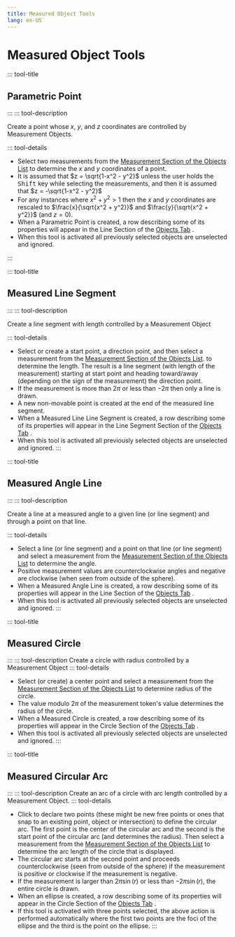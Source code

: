 ```yaml
---
title: Measured Object Tools
lang: en-US
---
```


# Measured Object Tools

::: tool-title

## Parametric Point

:::
::: tool-description

Create a point whose $x$, $y$, and $z$ coordinates are controlled by Measurement Objects.

::: tool-details

- Select two measurements from the [Measurement Section of the Objects List](/userguide/toolsobjectspanel#objects-list) to determine the $x$ and $y$ coordinates of a point.
- It is assumed that $z = \sqrt{1-x^2 - y^2}$ unless the user holds the <kbd>Shift</kbd> key while selecting the measurements, and then it is assumed that $z = -\sqrt{1-x^2 - y^2}$
- For any instances where $x^2 + y^2 >1$ then the $x$ and $y$ coordinates are rescaled to $\frac{x}{\sqrt{x^2 + y^2}}$ and $\frac{y}{\sqrt{x^2 + y^2}}$ (and $z=0$).
- When a Parametric Point is created, a row describing some of its properties will appear in the Line Section of the [Objects Tab](/userguide/#objects-tab) <icon-base  iconName="objectsTab"> </icon-base>.
- When this tool is activated all previously selected objects are unselected and ignored.

:::

::: tool-title

## Measured Line Segment

:::
::: tool-description

Create a line segment with length controlled by a Measurement Object

::: tool-details

- Select or create a start point, a direction point, and then select a measurement from the [Measurement Section of the Objects List](/userguide/toolsobjectspanel#objects-list). to determine the length. The result is a line segment (with length of the measurement) starting at start point and heading toward/away (depending on the sign of the measurement) the direction point.
- If the measurement is more than $2\pi$ or less than $-2\pi$ then only a line is drawn.
- A new non-movable point is created at the end of the measured line segment.
- When a Measured Line Line Segment is created, a row describing some of its properties will appear in the Line Segment Section of the [Objects Tab](/userguide/#objects-tab) <icon-base  iconName="objectsTab"> </icon-base>.
- When this tool is activated all previously selected objects are unselected and ignored.
  :::

::: tool-title

## Measured Angle Line

:::
::: tool-description

Create a line at a measured angle to a given line (or line segment) and through a point on that line.

::: tool-details

- Select a line (or line segment) and a point on that line (or line segment) and select a measurement from the [Measurement Section of the Objects List](/userguide/toolsobjectspanel#objects-list) to determine the angle.
- Positive measurement values are counterclockwise angles and negative are clockwise (when seen from outside of the sphere).
- When a Measured Angle Line is created, a row describing some of its properties will appear in the Line Section of the [Objects Tab](/userguide/#objects-tab) <icon-base  iconName="objectsTab"> </icon-base>.
- When this tool is activated all previously selected objects are unselected and ignored.
  :::

::: tool-title

## Measured Circle <icon-base notInline iconName="measuredCircle"> </icon-base>

:::
::: tool-description
Create a circle with radius controlled by a Measurement Object
::: tool-details

- Select (or create) a center point and select a measurement from the [Measurement Section of the Objects List](/userguide/toolsobjectspanel#objects-list) to determine radius of the circle.
- The value modulo $2\pi$ of the measurement token's value determines the radius of the circle.
- When a Measured Circle is created, a row describing some of its properties will appear in the Circle Section of the [Objects Tab](/userguide/#objects-tab) <icon-base  iconName="objectsTab"> </icon-base>.
- When this tool is activated all previously selected objects are unselected and ignored.
  :::

::: tool-title

## Measured Circular Arc

:::
::: tool-description
Create an arc of a circle with arc length controlled by a Measurement Object.
::: tool-details

- Click to declare two points (these might be new free points or ones that snap to an existing point, object or intersection) to define the circular arc. The first point is the center of the circular arc and the second is the start point of the circular arc (and determines the radius). Then select a measurement from the [Measurement Section of the Objects List](/userguide/toolsobjectspanel#objects-list) to determine the arc length of the circle that is displayed.
- The circular arc starts at the second point and proceeds counterclockwise (seen from outside of the sphere) if the measurement is positive or clockwise if the measurement is negative.
- If the measurement is larger than $2\pi\sin(r)$ or less than $-2\pi\sin(r)$, the entire circle is drawn.
- When an ellipse is created, a row describing some of its properties will appear in the Circle Section of the [Objects Tab](/userguide/#objects-tab) <icon-base  iconName="objectsTab"> </icon-base>.
- If this tool is activated with three points selected, the above action is performed automatically where the first two points are the foci of the ellipse and the third is the point on the ellipse.
  :::
